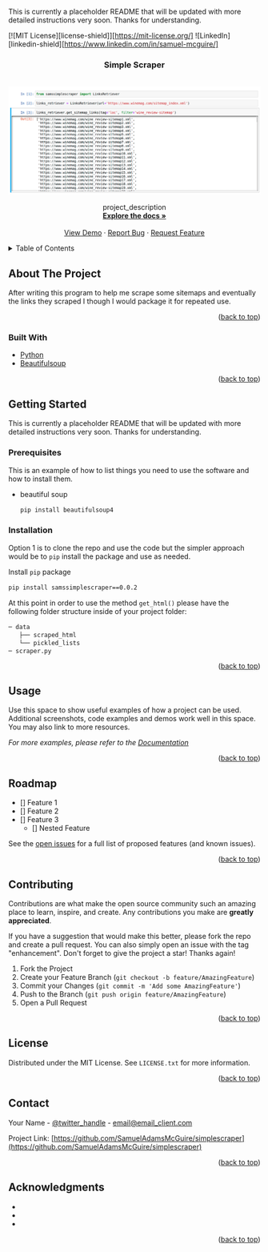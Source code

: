This is currently a placeholder README that will be updated with more detailed instructions very soon. Thanks for understanding.


<div id="top"></div>

<!-- PROJECT SHIELDS -->
<!--
*** I'm using markdown "reference style" links for readability.
*** Reference links are enclosed in brackets [ ] instead of parentheses ( ).
*** See the bottom of this document for the declaration of the reference variables
*** for contributors-url, forks-url, etc. This is an optional, concise syntax you may use.
*** https://www.markdownguide.org/basic-syntax/#reference-style-links
-->
[![MIT License][license-shield]][https://mit-license.org/]
![LinkedIn][linkedin-shield][https://www.linkedin.com/in/samuel-mcguire/]

<h3 align="center">Simple Scraper</h3>

<br />
<div align="center">
  <a href="https://github.com/SamuelAdamsMcGuire/simplescraper">
    <img src="images/scraper.png" alt="Logo">
  </a>



  <p align="center">
    project_description
    <br />
    <a href="https://github.com/SamuelAdamsMcGuire/simplescraper"><strong>Explore the docs »</strong></a>
    <br />
    <br />
    <a href="https://github.com/SamuelAdamsMcGuire/simplescraper">View Demo</a>
    ·
    <a href="https://github.com/SamuelAdamsMcGuire/simplescraper/issues">Report Bug</a>
    ·
    <a href="https://github.com/SamuelAdamsMcGuire/simplescraper/issues">Request Feature</a>
  </p>
</div>



<!-- TABLE OF CONTENTS -->
<details>
  <summary>Table of Contents</summary>
  <ol>
    <li>
      <a href="#about-the-project">About The Project</a>
      <ul>
        <li><a href="#built-with">Built With</a></li>
      </ul>
    </li>
    <li>
      <a href="#getting-started">Getting Started</a>
      <ul>
        <li><a href="#prerequisites">Prerequisites</a></li>
        <li><a href="#installation">Installation</a></li>
      </ul>
    </li>
    <li><a href="#usage">Usage</a></li>
    <li><a href="#roadmap">Roadmap</a></li>
    <li><a href="#contributing">Contributing</a></li>
    <li><a href="#license">License</a></li>
    <li><a href="#contact">Contact</a></li>
    <li><a href="#acknowledgments">Acknowledgments</a></li>
  </ol>
</details>



<!-- ABOUT THE PROJECT -->
## About The Project

After writing this program to help me scrape some sitemaps and eventually the links they scraped I though I would package it for repeated use. 

<p align="right">(<a href="#top">back to top</a>)</p>



### Built With

* [Python](https://www.python.org/)
* [Beautifulsoup](https://www.crummy.com/software/BeautifulSoup/bs4/doc/)

<p align="right">(<a href="#top">back to top</a>)</p>



<!-- GETTING STARTED -->
## Getting Started

This is currently a placeholder README that will be updated with more detailed instructions very soon. Thanks for understanding.

### Prerequisites

This is an example of how to list things you need to use the software and how to install them.
* beautiful soup
  ```sh
  pip install beautifulsoup4
  ```

### Installation

Option 1 is to clone the repo and use the code but the simpler approach would be to `pip` install the package and use as needed. 

Install `pip` package
  ```sh
  pip install samssimplescraper==0.0.2
  ```

At this point in order to use the method `get_html()` please have the following folder structure inside of your project folder:
```
─ data
   ├── scraped_html
   └── pickled_lists
─ scraper.py
```
                
<p align="right">(<a href="#top">back to top</a>)</p>



<!-- USAGE EXAMPLES -->
## Usage

Use this space to show useful examples of how a project can be used. Additional screenshots, code examples and demos work well in this space. You may also link to more resources.

_For more examples, please refer to the [Documentation](https://example.com)_

<p align="right">(<a href="#top">back to top</a>)</p>



<!-- ROADMAP -->
## Roadmap

- [] Feature 1
- [] Feature 2
- [] Feature 3
    - [] Nested Feature

See the [open issues](https://github.com/SamuelAdamsMcGuire/simplescraper/issues) for a full list of proposed features (and known issues).

<p align="right">(<a href="#top">back to top</a>)</p>



<!-- CONTRIBUTING -->
## Contributing

Contributions are what make the open source community such an amazing place to learn, inspire, and create. Any contributions you make are **greatly appreciated**.

If you have a suggestion that would make this better, please fork the repo and create a pull request. You can also simply open an issue with the tag "enhancement".
Don't forget to give the project a star! Thanks again!

1. Fork the Project
2. Create your Feature Branch (`git checkout -b feature/AmazingFeature`)
3. Commit your Changes (`git commit -m 'Add some AmazingFeature'`)
4. Push to the Branch (`git push origin feature/AmazingFeature`)
5. Open a Pull Request

<p align="right">(<a href="#top">back to top</a>)</p>



<!-- LICENSE -->
## License

Distributed under the MIT License. See `LICENSE.txt` for more information.

<p align="right">(<a href="#top">back to top</a>)</p>



<!-- CONTACT -->
## Contact

Your Name - [@twitter_handle](https://twitter.com/twitter_handle) - email@email_client.com

Project Link: [https://github.com/SamuelAdamsMcGuire/simplescraper](https://github.com/SamuelAdamsMcGuire/simplescraper)

<p align="right">(<a href="#top">back to top</a>)</p>



<!-- ACKNOWLEDGMENTS -->
## Acknowledgments

* []()
* []()
* []()

<p align="right">(<a href="#top">back to top</a>)</p>

